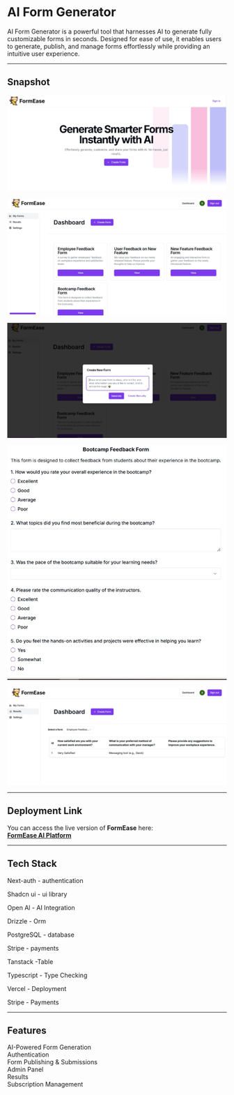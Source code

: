 # AI Form Generator
AI Form Generator is a powerful tool that harnesses AI to generate fully customizable forms in seconds. Designed for ease of use, it enables users to generate, publish, and manage forms effortlessly while providing an intuitive user experience.



---


## Snapshot


 ![Home Page](FormEase-Home.png)
 
  
 ![Dashboard](FormEase-Dashboard.JPG)
 
  
 ![Prompt](FormEase-Prompt.JPG)
 
  
 ![Form](FormEase-Form.JPG)
 

 ![Responses](FormEase-Response.JPG)

---


## Deployment Link
You can access the live version of **FormEase** here:  
[**FormEase AI Platform**](https://ai-form-generator-six.vercel.app/)

---


## Tech Stack  
 Next-auth - authentication
 
 Shadcn ui - ui library
 
 Open Al - AI Integration
 
 Drizzle - Orm
 
 PostgreSQL - database
 
 Stripe - payments
 
 Tanstack -Table
 
 Typescript - Type Checking
 
 Vercel - Deployment
 
 Stripe - Payments 

 ---
 
 
## Features  
 AI-Powered Form Generation  
 Authentication  
 Form Publishing & Submissions  
 Admin Panel  
 Results  
 Subscription Management  
